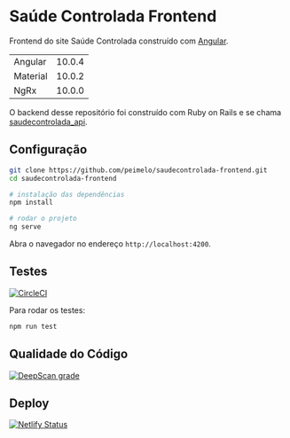 # Saúde Controlada Frontend

Frontend do site Saúde Controlada construído com [Angular](https://angular.io).

<table>
  <tr>
    <td>Angular</td>
    <td>
      10.0.4
    </td>
  </tr>
  <tr>
    <td>Material</td>
    <td>
      10.0.2
    </td>
  </tr>
  <tr>
    <td>NgRx</td>
    <td>
      10.0.0
    </td>
  </tr>
</table>

O backend desse repositório foi construído com Ruby on Rails e se chama [saudecontrolada_api](https://github.com/peimelo/saudecontrolada_api).

## Configuração

```bash
git clone https://github.com/peimelo/saudecontrolada-frontend.git
cd saudecontrolada-frontend

# instalação das dependências
npm install

# rodar o projeto
ng serve
```

Abra o navegador no endereço `http://localhost:4200`.

## Testes

[![CircleCI](https://circleci.com/gh/peimelo/saudecontrolada-frontend.svg?style=svg)](https://circleci.com/gh/peimelo/saudecontrolada-frontend)

Para rodar os testes:

```bash
npm run test
```

## Qualidade do Código

[![DeepScan grade](https://deepscan.io/api/teams/11362/projects/14269/branches/261102/badge/grade.svg)](https://deepscan.io/dashboard#view=project&tid=11362&pid=14269&bid=261102)

## Deploy

[![Netlify Status](https://api.netlify.com/api/v1/badges/0758d55a-22df-40bf-ab41-3c0c3cf2397c/deploy-status)](https://app.netlify.com/sites/saudecontrolada/deploys)
